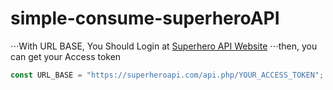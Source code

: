 # simple-consume-superheroAPI

⋅⋅⋅With URL BASE, You Should Login at [Superhero API Website](https://superheroapi.com/)
⋅⋅⋅then, you can get your Access token 


```javascript
const URL_BASE = "https://superheroapi.com/api.php/YOUR_ACCESS_TOKEN";
```
